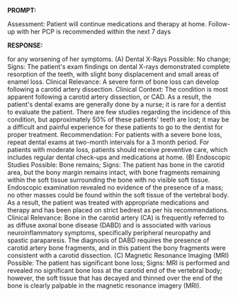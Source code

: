 **PROMPT:**

Assessment: Patient will continue medications and therapy at home. Follow-up with her PCP is recommended within the next 7 days

**RESPONSE:**

  for any worsening of her symptoms.  (A) Dental X-Rays  Possible: No change;  Signs: The patient's exam findings on dental X-rays demonstrated complete resorption of the teeth, with slight bony displacement and small areas of enamel loss.  Clinical Relevance: A severe form of bone loss can develop following a carotid artery dissection.  Clinical Context: The condition is most apparent following a carotid artery dissection, or CAD. As a result, the patient's dental exams are generally done by a nurse; it is rare for a dentist to evaluate the patient. There are few studies regarding the incidence of this condition, but approximately 50% of these patients' teeth are lost; it may be a difficult and painful experience for these patients to go to the dentist for proper treatment.  Recommendation: For patients with a severe bone loss, repeat dental exams at two-month intervals for a 3 month period. For patients with moderate loss, patients should receive preventive care, which includes regular dental check-ups and medications at home.  (B) Endoscopic Studies  Possible: Bone remains;  Signs: The patient has bone in the carotid area, but the bony margin remains intact, with bone fragments remaining within the soft tissue surrounding the bone with no visible soft tissue. Endoscopic examination revealed no evidence of the presence of a mass; no other masses could be found within the soft tissue of the vertebral body. As a result, the patient was treated with appropriate medications and therapy and has been placed on strict bedrest as per his recommendations.  Clinical Relevance: Bone in the carotid artery (CA) is frequently referred to as diffuse axonal bone disease (DABD) and is associated with various neuroinflammatory symptoms, specifically peripheral neuropathy and spastic paraparesis. The diagnosis of DABD requires the presence of carotid artery bone fragments, and in this patient the bony fragments were consistent with a carotid dissection.  (C) Magnetic Resonance Imaging (MRI)  Possible: The patient has significant bone loss;  Signs: MRI is performed and revealed no significant bone loss at the carotid end of the vertebral body; however, the soft tissue that has decayed and thinned over the end of the bone is clearly palpable in the magnetic resonance imagery (MRI).  